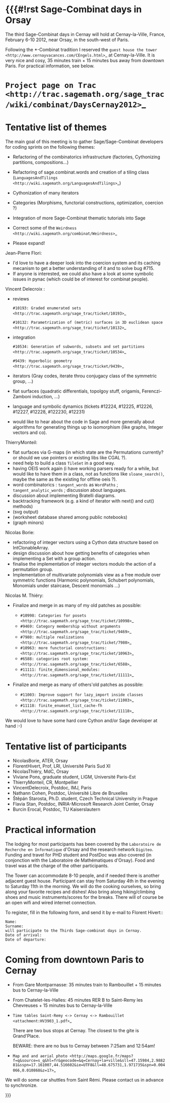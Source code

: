 {{{#!rst
Sage-Combinat days in Orsay
===========================

The third Sage-Combinat days in Cernay will hold at Cernay-la-Ville,
France, February 6-10 2012, near Orsay, in the south-west of Paris.

Following the \*-Combinat tradition I reserved the `guest house the
tower <http://www.cernayvacances.com/CEngels.html>`_ at
Cernay-la-Ville.  It is very nice and cosy, 35 minutes train + 15
minutes bus away from downtown Paris. For practical information, see
below.

`Project page on Trac <http://trac.sagemath.org/sage_trac/wiki/combinat/DaysCernay2012>`_
=================================================================================================

Tentative list of themes
========================

The main goal of this meeting is to gather Sage/Sage-Combinat
developers for coding sprints on the following themes:

* Refactoring of the combinatorics infrastructure (factories, Cythonizing partitions, compositions...)

* Refactoring of sage.combinat.words and creation of a tiling class (`LanguagesAndTilings <http://wiki.sagemath.org/LanguagesAndTilings>`_)

* Cythonization of many iterators

* Categories (Morphisms, functorial constructions, optimization, coercion ?)

* Integration of more Sage-Combinat thematic tutorials into Sage

* Correct some of the `Weirdness <http://wiki.sagemath.org/combinat/Weirdness>`_

* Please expand!

Jean-Pierre Flori:

* I'd love to have a deeper look into the coercion system and its
  caching mecanism to get a better understanding of it and to solve
  bug #715.
* If anyone is interested, we could also have a look at some symbolic
  issues in pynac (which could be of interest for combinat people).

Vincent Delecroix :

* reviews

   `#10193: Graded enumerated sets <http://trac.sagemath.org/sage_trac/ticket/10193>`_
   
   `#10132: Parametrization of (metric) surfaces in 3D euclidean space <http://trac.sagemath.org/sage_trac/ticket/10132>`_

* integration

   `#10534: Generation of subwords, subsets and set partitions <http://trac.sagemath.org/sage_trac/ticket/10534>`_

   `#9439: Hyperbolic geometry <http://trac.sagemath.org/sage_trac/ticket/9439>`_

* iterators (Gray codes, iterate throu conjugacy class of the symmetric group, ...)

* flat surfaces (quadratic differentials, topolgoy stuff, origamis, Ferenczi-Zamboni induction, ...)

* language and symbolic dynamics (tickets #12224, #12225, #12226, #12227, #12228, #122230, #12231)

* would like to hear about the code in Sage and more generally about algorithms for generating things up to isomorphism (like graphs, Integer vectors and co).


ThierryMonteil:

* flat surfaces via G-maps (in which state are the Permutations currently? or should we use pointers or existing libs like CGAL ?).
* need help to build a class `TileSet` in a good way.
* having OEIS work again (i have working parsers ready for a while, but would like to have them in a class, not as functions like `sloane_search()`, maybe the same as the existing for offline oeis ?).
* word combinatorics : `tangent_words` as `WordPaths` ; `tangent_analytic_words` ; discussion about languages.
* discussion about implementing Bratelli diagrams.
* backtracking framework (e.g. a kind of iterator with next() and cut() methods)
* (svg output)
* (worksheet database shared among public notebooks)
* (graph minors)


Nicolas Borie:

* refactoring of integer vectors using a Cython data structure based on IntClonableArray.
* design discussion about how getting benefits of categories when implementing a Set with a group action.
* finalise the implementation of integer vectors modulo the action of a permutation group.
* Implementation of multivariate polynomials view as a free module over symmetric functions (Harmonic polynomials, Schubert polynomials, Monomials under staircase, Descent monomials ...)

Nicolas M. Thiéry:

* Finalize and merge in as many of my old patches as possible:
  * `#10998: Categories for posets <http://trac.sagemath.org/sage_trac/ticket/10998>`_
  * `#9469: Category membership without arguments <http://trac.sagemath.org/sage_trac/ticket/9469>`_
  * `#7980: multiple realizations <http://trac.sagemath.org/sage_trac/ticket/7980>`_
  * `#10963: more functorial constructions:  <http://trac.sagemath.org/sage_trac/ticket/10963>`_
  * `#6588: categories root system:  <http://trac.sagemath.org/sage_trac/ticket/6588>`_
  * `#11111: finite_dimensional_modules:  <http://trac.sagemath.org/sage_trac/ticket/11111>`_

* Finalize and merge as many of others'old patches as possible:
  * `#11003: Improve support for lazy_import inside classes <http://trac.sagemath.org/sage_trac/ticket/11003>`_
  * `#11118: finite_enumset_list_cache-fh <http://trac.sagemath.org/sage_trac/ticket/11118>`_

We would love to have some hard core Cython and/or Sage developer at hand :-)

Tentative list of participants
==============================

* NicolasBorie, ATER, Orsay
* FlorentHivert, Prof, LRI, Université Paris Sud XI
* NicolasThiéry, MdC, Orsay
* Viviane Pons, graduate student, LIGM, Université Paris-Est
* ThierryMonteil, CR, Montpellier
* VincentDelecroix, Postdoc, IMJ, Paris
* Nathann Cohen, Postdoc, Université Libre de Bruxelles
* Štěpán Starosta, Ph.D. student, Czech Technical University in Prague
* Flavia Stan, Postdoc, INRIA-Microsoft Research Joint Center, Orsay
* Burcin Erocal, Postdoc, TU Kaiserslautern

Practical information
=====================

The lodging for most participants has been covered by the
``Laboratoire de Recherche en Informatique`` d'Orsay and the research network ``Digiteo``. Funding and travel for PHD student and PostDoc was also covered (in conjonction with the Laboratoire de Mathématiques d'Orsay). Food and travel was at the charge of the other participants.


The Tower can accommodate 8-10 people, and if needed there is another
adjacent guest house. Participant can stay from Saturday 4th in the
evening to Saturday 11th in the morning. We will do the cooking
ourselves, so bring along your favorite recipes and dishes!  Also
bring along hiking/climbing shoes and music instruments/scores for the
breaks. There will of course be an open wifi and wired internet
connection.

To register, fill in the following form, and send it by e-mail to
Florent Hivert::

    Name:
    Surname:
    will participate to the Thirds Sage-combinat days in Cernay.
    Date of arrival:
    Date of departure:

Coming from downtown Paris to Cernay
====================================

* From Gare Montparnasse: 35 minutes train to Rambouillet + 15 minutes bus to Cernay-la-Ville
* From Chatelet-les-Halles: 45 minutes RER B to Saint-Remy les Chevreuses + 15 minutes bus to Cernay-la-Ville
* `Time tables Saint-Remy <-> Cernay <-> Rambouillet <attachment:HV3903_1.pdf>`_

   There are two bus stops at Cernay. The closest to the gite is Grand'Place.

   BEWARE: there are no bus to Cernay between 7:25am and 12:54am!

* `Map and and aerial photo <http://maps.google.fr/maps?f=q&source=s_q&hl=fr&geocode=&q=Cernay+la+ville&sll=47.15984,2.988281&sspn=17.161007,44.516602&ie=UTF8&ll=48.675731,1.971735&spn=0.004066,0.010868&z=17>`_

We will do some car shuttles from Saint Rémi. Please contact us in
advance to synchronize.

}}}
